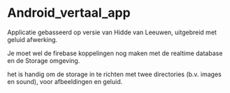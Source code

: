 # Android_vertaal_app

Applicatie gebasseerd op versie van Hidde van Leeuwen, uitgebreid met geluid afwerking.

Je moet wel de firebase koppelingen nog maken met de realtime database en de Storage omgeving.

het is handig om de storage in te richten met twee directories (b.v. images en sound), voor afbeeldingen en geluid.

